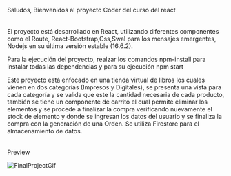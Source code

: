 Saludos, Bienvenidos al proyecto Coder del curso del react

######


El proyecto está desarrollado en React, utilizando diferentes componentes como el Route, React-Bootstrap,Css,Swal para los mensajes emergentes, Nodejs en su última versión estable (16.6.2).

Para la ejecución del proyecto, realzar los comandos npm-install para instalar todas las dependencias y para su ejecución npm start

Este proyecto está enfocado en una tienda virtual de libros los cuales vienen en dos categorías (Impresos y Digitales), se presenta una vista para cada categoría y se valida que este la cantidad necesaria de cada producto, también se tiene un componente de carrito el cual permite eliminar los elementos y se procede a finalizar la compra verificando nuevamente el stock de elemento y donde se ingresan los datos del usuario y se finaliza la compra con la generación de una Orden. Se utiliza Firestore para el almacenamiento de datos.

######

Preview 

![FinalProjectGif](https://user-images.githubusercontent.com/11664981/140623944-ce178717-d1af-4cf9-8a83-dda6f2f91cd8.gif)
